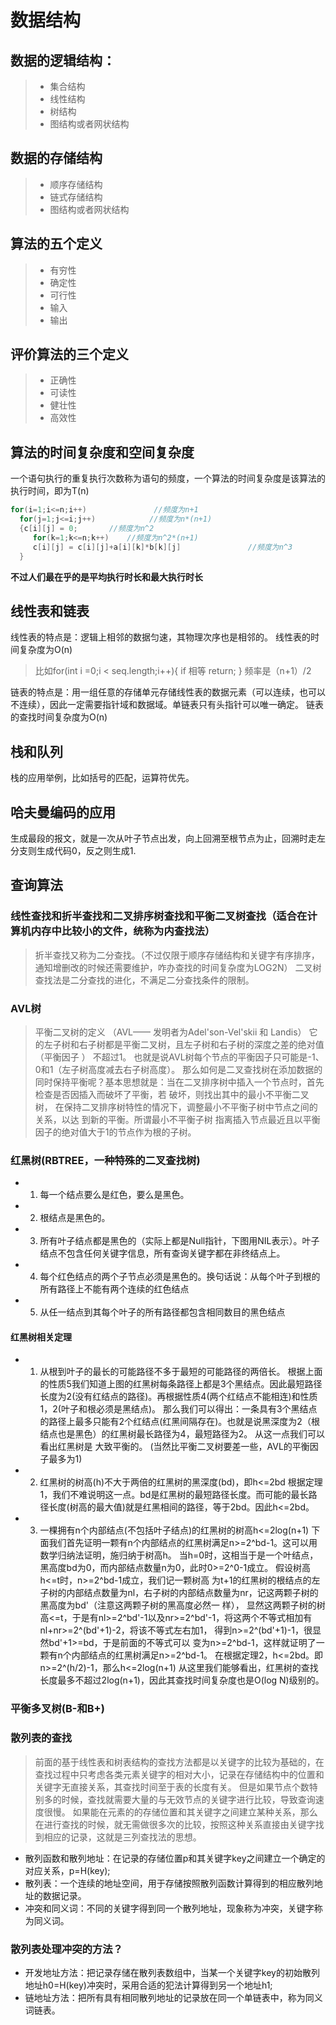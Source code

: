 # 数据结构

## 数据的逻辑结构：
> - 集合结构
> - 线性结构
> - 树结构
> - 图结构或者网状结构

##  数据的存储结构
> - 顺序存储结构
> - 链式存储结构
> - 图结构或者网状结构

##  算法的五个定义
> - 有穷性
> - 确定性
> - 可行性
> - 输入
> - 输出

##  评价算法的三个定义
> - 正确性
> - 可读性
> - 健壮性
> - 高效性

## 算法的时间复杂度和空间复杂度
一个语句执行的重复执行次数称为语句的频度，一个算法的时间复杂度是该算法的执行时间，即为T(n)
```  c++
for(i=1;i<=n;i++)               //频度为n+1
  for(j=1;j<=i;j++)            //频度为n*(n+1)
  {c[i][j] = 0;       //频度为n^2
     for(k=1;k<=n;k++)    //频度为n^2*(n+1)
     c[i][j] = c[i][j]+a[i][k]*b[k][j]               //频度为n^3
  }
```
**不过人们最在乎的是平均执行时长和最大执行时长**

## 线性表和链表
线性表的特点是：逻辑上相邻的数据匀速，其物理次序也是相邻的。
线性表的时间复杂度为O(n)
> 比如for(int i =0;i <  seq.length;i++){
   if 相等 return;
}
频率是（n+1）/2

链表的特点是：用一组任意的存储单元存储线性表的数据元素（可以连续，也可以不连续），因此一定需要指针域和数据域。单链表只有头指针可以唯一确定。
链表的查找时间复杂度为O(n)

## 栈和队列
栈的应用举例，比如括号的匹配，运算符优先。

## 哈夫曼编码的应用
生成最段的报文，就是一次从叶子节点出发，向上回溯至根节点为止，回溯时走左分支则生成代码0，反之则生成1.

## 查询算法

###  线性查找和折半查找和二叉排序树查找和平衡二叉树查找（适合在计算机内存中比较小的文件，统称为内查找法）
> 折半查找又称为二分查找。（不过仅限于顺序存储结构和关键字有序排序，通知增删改的时候还需要维护，咋办查找的时间复杂度为LOG2N）
> 二叉树查找法是二分查找的进化，不满足二分查找条件的限制。

### AVL树
> 平衡二叉树的定义 （AVL—— 发明者为Adel'son-Vel'skii 和 Landis）
> 它的左子树和右子树都是平衡二叉树，且左子树和右子树的深度之差的绝对值（平衡因子 ） 不超过1。 也就是说AVL树每个节点的平衡因子只可能是-1、0和1（左子树高度减去右子树高度）。
那么如何是二叉查找树在添加数据的同时保持平衡呢？基本思想就是：当在二叉排序树中插入一个节点时，首先检查是否因插入而破坏了平衡，若 破坏，则找出其中的最小不平衡二叉树，
在保持二叉排序树特性的情况下，调整最小不平衡子树中节点之间的关系，以达 到新的平衡。所谓最小不平衡子树 指离插入节点最近且以平衡因子的绝对值大于1的节点作为根的子树。 


### 红黑树(RBTREE，一种特殊的二叉查找树)
- 1. 每一个结点要么是红色，要么是黑色。
- 2. 根结点是黑色的。
- 3. 所有叶子结点都是黑色的（实际上都是Null指针，下图用NIL表示）。叶子结点不包含任何关键字信息，所有查询关键字都在非终结点上。
- 4. 每个红色结点的两个子节点必须是黑色的。换句话说：从每个叶子到根的所有路径上不能有两个连续的红色结点
- 5. 从任一结点到其每个叶子的所有路径都包含相同数目的黑色结点

#### 红黑树相关定理
- 1. 从根到叶子的最长的可能路径不多于最短的可能路径的两倍长。
根据上面的性质5我们知道上图的红黑树每条路径上都是3个黑结点。因此最短路径长度为2(没有红结点的路径)。再根据性质4(两个红结点不能相连)和性质1，2(叶子和根必须是黑结点)。
那么我们可以得出：一条具有3个黑结点的路径上最多只能有2个红结点(红黑间隔存在)。也就是说黑深度为2（根结点也是黑色）的红黑树最长路径为4，最短路径为2。
从这一点我们可以看出红黑树是 大致平衡的。 (当然比平衡二叉树要差一些，AVL的平衡因子最多为1)
- 2. 红黑树的树高(h)不大于两倍的红黑树的黑深度(bd)，即h<=2bd
根据定理1，我们不难说明这一点。bd是红黑树的最短路径长度。而可能的最长路径长度(树高的最大值)就是红黑相间的路径，等于2bd。因此h<=2bd。
- 3. 一棵拥有n个内部结点(不包括叶子结点)的红黑树的树高h<=2log(n+1)
下面我们首先证明一颗有n个内部结点的红黑树满足n>=2^bd-1。这可以用数学归纳法证明，施归纳于树高h。
当h=0时，这相当于是一个叶结点，黑高度bd为0，而内部结点数量n为0，此时0>=2^0-1成立。
假设树高h<=t时，n>=2^bd-1成立，我们记一颗树高 为t+1的红黑树的根结点的左子树的内部结点数量为nl，右子树的内部结点数量为nr，记这两颗子树的黑高度为bd'（注意这两颗子树的黑高度必然一 样），
显然这两颗子树的树高<=t，于是有nl>=2^bd'-1以及nr>=2^bd'-1，将这两个不等式相加有nl+nr>=2^(bd'+1)-2，将该不等式左右加1，
得到n>=2^(bd'+1)-1，很显然bd'+1>=bd，于是前面的不等式可以 变为n>=2^bd-1，这样就证明了一颗有n个内部结点的红黑树满足n>=2^bd-1。
在根据定理2，h<=2bd。即n>=2^(h/2)-1，那么h<=2log(n+1)
从这里我们能够看出，红黑树的查找长度最多不超过2log(n+1)，因此其查找时间复杂度也是O(log N)级别的。


###  平衡多叉树(B-和B+)

### 散列表的查找
> 前面的基于线性表和树表结构的查找方法都是以关键字的比较为基础的，在查找过程中只考虑各类元素关键字的相对大小，记录在存储结构中的位置和关键字无直接关系，其查找时间至于表的长度有关。
> 但是如果节点个数特别多的时候，查找就需要大量的与无效节点的关键字进行比较，导致查询速度很慢。
> 如果能在元素的的存储位置和其关键字之间建立某种关系，那么在进行查找的时候，就无需做很多次的比较，按照这种关系直接由关键字找到相应的记录，这就是三列查找法的思想。
- 散列函数和散列地址：在记录的存储位置p和其关键字key之间建立一个确定的对应关系，p=H(key);
- 散列表：一个连续的地址空间，用于存储按照散列函数计算得到的相应散列地址的数据记录。
- 冲突和同义词：不同的关键字得到同一个散列地址，现象称为冲突，关键字称为同义词。

### 散列表处理冲突的方法？
- 开发地址方法：把记录存储在散列表数组中，当某一个关键字key的初始散列地址h0=H(key)冲突时，采用合适的犯法计算得到另一个地址h1;
- 链地址方法：把所有具有相同散列地址的记录放在同一个单链表中，称为同义词链表。
